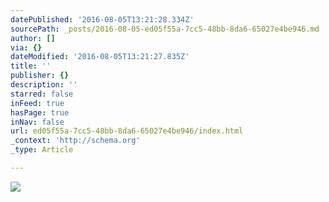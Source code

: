 ```yaml
---
datePublished: '2016-08-05T13:21:28.334Z'
sourcePath: _posts/2016-08-05-ed05f55a-7cc5-48bb-8da6-65027e4be946.md
author: []
via: {}
dateModified: '2016-08-05T13:21:27.835Z'
title: ''
publisher: {}
description: ''
starred: false
inFeed: true
hasPage: true
inNav: false
url: ed05f55a-7cc5-48bb-8da6-65027e4be946/index.html
_context: 'http://schema.org'
_type: Article

---
```

![](https://the-grid-user-content.s3-us-west-2.amazonaws.com/9271f9c5-4a5a-4422-9e79-308581f81583.jpg)